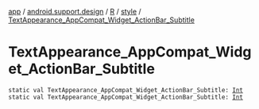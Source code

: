 [app](../../../index.md) / [android.support.design](../../index.md) / [R](../index.md) / [style](index.md) / [TextAppearance_AppCompat_Widget_ActionBar_Subtitle](.)

# TextAppearance_AppCompat_Widget_ActionBar_Subtitle

`static val TextAppearance_AppCompat_Widget_ActionBar_Subtitle: `[`Int`](https://kotlinlang.org/api/latest/jvm/stdlib/kotlin/-int/index.html)
`static val TextAppearance_AppCompat_Widget_ActionBar_Subtitle: `[`Int`](https://kotlinlang.org/api/latest/jvm/stdlib/kotlin/-int/index.html)
